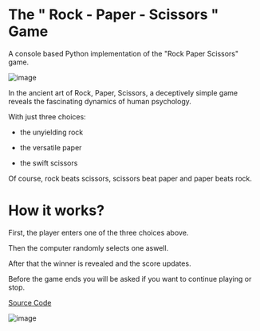 # The " Rock - Paper - Scissors " Game

A console based Python implementation of the "Rock Paper Scissors" game.

![image](https://github.com/LDeathN/RockPaperScissorsByLDeathN/assets/140381179/ed70fdf1-6bf0-47dc-83e9-0d2e9051d82d)

In the ancient art of Rock, Paper, Scissors, a deceptively simple game reveals the fascinating dynamics of human psychology.

With just three choices:

* the unyielding rock

* the versatile paper

* the swift scissors

Of course, rock beats scissors, scissors beat paper and paper beats rock.

# How it works?

First, the player enters one of the three choices above.

Then the computer randomly selects one aswell.

After that the winner is revealed and the score updates.

Before the game ends you will be asked if you want to continue playing or stop.

[Source Code](Practical_Project_Rock–Paper–Scissors.py)

![image](https://github.com/LDeathN/RockPaperScissorsByLDeathN/assets/140381179/49e0a35e-b0e7-4e20-945e-14f9a1c4a875)


